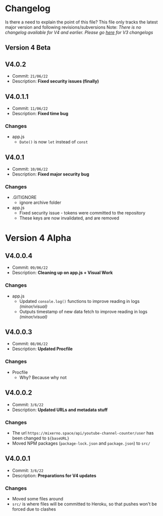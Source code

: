 # Changelog
Is there a need to explain the point of this file?
This file only tracks the latest major version and following revisions/subversions
Note: *There is no changelog available for V4 and earlier. Please go [here](https://github.com/GalvinPython/JSALStats/blob/old-v3/changelog.md) for V3 changelogs*

## Version 4 Beta
## V4.0.2
- Commit: `21/06/22`
- Description: **Fixed security issues (finally)**

## V4.0.1.1
- Commit: `11/06/22`
- Description: **Fixed time bug**
### Changes
- app.js
  - `Date()` is now `let` instead of `const`

## V4.0.1
- Commit: `10/06/22`
- Description: **Fixed major security bug**
### Changes
- .GITIGNORE
  - ignore archive folder
- app.js
  - Fixed security issue - tokens were committed to the repository
  - These keys are now invalidated, and are removed

# Version 4 Alpha
## V4.0.0.4
- Commit: `09/06/22`
- Description: **Cleaning up on app.js + Visual Work**
### Changes
- app.js
  - Updated `console.log()` functions to improve reading in logs *(minor/visual)*
  - Outputs timestamp of new data fetch to improve reading in logs *(minor/visual)*

## V4.0.0.3
- Commit: `08/06/22`  
- Description: **Updated Procfile**
### Changes
- Procfile
  - Why? Because why not

## V4.0.0.2
- Commit: `3/6/22`
- Description: **Updated URLs and metadata stuff**
### Changes
- The url `https://mixerno.space/api/youtube-channel-counter/user` has been changed to `${baseURL}`
- Moved NPM packages (`package-lock.json` and `package.json`) to `src/`

## V4.0.0.1
- Commit: `3/6/22`
- Description: **Preparations for V4 updates**
### Changes
- Moved some files around
- `src/` is where files will be committed to Heroku, so that pushes won't be forced due to clashes
